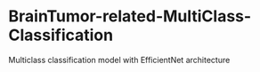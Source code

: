 # BrainTumor-related-MultiClass-Classification
Multiclass classification model with EfficientNet architecture
